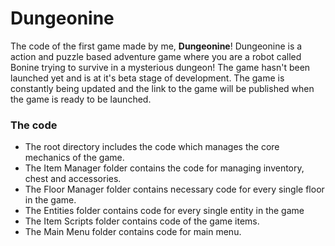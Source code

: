 # Dungeonine

The code of the first game made by me, **Dungeonine**! Dungeonine is a action and puzzle based adventure game where you are a robot called Bonine trying to survive in a mysterious dungeon! The game hasn't been launched yet and is at it's beta stage of development. The game is constantly being updated and the link to the game will be published when the game is ready to be launched.

### The code

-   The root directory includes the code which manages the core mechanics of the game.
-   The Item Manager folder contains the code for managing inventory, chest and accessories.
-   The Floor Manager folder contains necessary code for every single floor in the game.
-   The Entities folder contains code for every single entity in the game
-   The Item Scripts folder contains code of the game items.
-   The Main Menu folder contains code for main menu.

